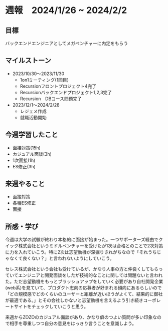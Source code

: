 # 週報　2024/1/26 ~ 2024/2/2

## 目標
バックエンドエンジニアとしてメガベンチャーに内定をもらう


## マイルストーン
- 2023/10/30〜2023/11/30
    - 1on1ミーティング(1回目)
    - Recursionフロントプロジェクト4完了
    - Recursionバックエンドプロジェクト1,2,3完了
    - Recursion　DBコース問題完了
- 2023/12/1〜2024/2/28
    - レジェメ作成
    - 就職活動開始


## 今週学習したこと
- 面接対策(15h)
- カジュアル面談(3h)
- 1次面接(1h)
- ES修正(3h)

## 来週やること
- 面接対策
- 各種ES修正
- 面接

## 所感・学び
今週は大学の試験が終わり本格的に面接が始まった。一つサポーターズ経由でクイック株式会社というミドルベンチャーを受けたが1次は合格とのことで2次対策に力を入れていこう。特に2次は志望動機が深掘りされがちなので「それうちじゃなくて良くない？」と言われないようにしていこう。

セレス株式会社という会社も受けているが、かなり人事の方と仲良くしてもらっていてエンジニアと開発面談をしたが技術的なことに関しては問題ないと言われた。ただ志望動機をもっとブラッシュアップをしていく必要があり自社開発企業(web系)を見ていて、プロダクト志向の応募者が好まれる傾向にあるらしいので「どの規模感でどのくらいのユーザーと距離が近いほうがよくて、結果的に御社が最適である。」とその会社しかないと志望動機を言えるよう引き続きコーポレートサイトをチェックしていこうと思う。

来週からZOZOのカジュアル面談があり、かなり癖のつよい質問が多い印象なので相手を尊重しつつ自分の意見をはっきり言うことを意識しよう。

